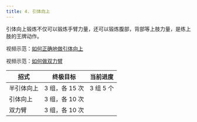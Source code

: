 ```yaml
---
title: 4. 引体向上
---
```


引体向上锻炼不仅可以锻炼手臂力量，还可以锻炼腹部，背部等上肢力量，是练上肢的王牌动作。

视频示范：[如何正确地做引体向上](https://www.bilibili.com/video/av82301714/?spm_id_from=333.788.videocard.3)

视频示范：[如何做双力臂](https://www.bilibili.com/video/av84185205)

| 招式       | 终极目标       | 当前进度  |
| ---------- | -------------- | --------- |
| 半引体向上 | 3 组，各 15 次 | 3 组 5 个 |
| 引体向上   | 3 组，各 10 次 |           |
| 双力臂     | 3 组，各 10 次 |           |

